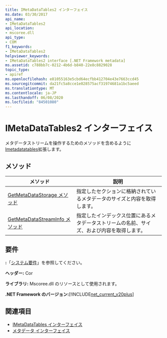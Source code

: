 ```yaml
---
title: IMetaDataTables2 インターフェイス
ms.date: 03/30/2017
api_name:
- IMetaDataTables2
api_location:
- mscoree.dll
api_type:
- COM
f1_keywords:
- IMetaDataTables2
helpviewer_keywords:
- IMetaDataTables2 interface [.NET Framework metadata]
ms.assetid: c788bb7c-0212-4b6d-b840-22e8c8829028
topic_type:
- apiref
ms.openlocfilehash: e81055163e5cbd64ecfbb412704e43e7663ccd45
ms.sourcegitcommit: da21fc5a8cce1e028575acf31974681a1bc5aeed
ms.translationtype: MT
ms.contentlocale: ja-JP
ms.lasthandoff: 06/08/2020
ms.locfileid: "84501080"
---
```

# <a name="imetadatatables2-interface"></a>IMetaDataTables2 インターフェイス
メタデータストリームを操作するためのメソッドを含めるように[Imetadatatables](imetadatatables-interface.md)拡張します。  
  
## <a name="methods"></a>メソッド  
  
|メソッド|説明|  
|------------|-----------------|  
|[GetMetaDataStorage メソッド](imetadatatables2-getmetadatastorage-method.md)|指定したセクションに格納されているメタデータのサイズと内容を取得します。|  
|[GetMetaDataStreamInfo メソッド](imetadatatables2-getmetadatastreaminfo-method.md)|指定したインデックス位置にあるメタデータストリームの名前、サイズ、および内容を取得します。|  
  
## <a name="requirements"></a>要件  
 **:**「[システム要件](../../get-started/system-requirements.md)」を参照してください。  
  
 **ヘッダー:** Cor  
  
 **ライブラリ:** Mscoree.dll のリソースとして使用されます。  
  
 **.NET Framework のバージョン:**[!INCLUDE[net_current_v20plus](../../../../includes/net-current-v20plus-md.md)]  
  
## <a name="see-also"></a>関連項目

- [IMetaDataTables インターフェイス](imetadatatables-interface.md)
- [メタデータ インターフェイス](metadata-interfaces.md)
